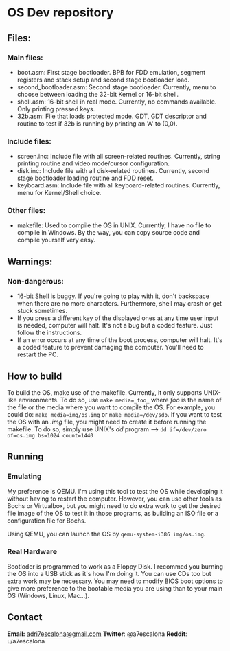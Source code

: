 # OS Dev repository
## Files:
### Main files:
- boot.asm: First stage bootloader. BPB for FDD emulation, segment registers and stack setup and second stage bootloader load.
- second_bootloader.asm: Second stage bootloader. Currently, menu to choose between loading the 32-bit Kernel or 16-bit shell.
- shell.asm: 16-bit shell in real mode. Currently, no commands available. Only printing pressed keys.
- 32b.asm: File that loads protected mode. GDT, GDT descriptor and routine to test if 32b is running by printing an 'A' to (0,0).

### Include files:
- screen.inc: Include file with all screen-related routines. Currently, string printing routine and video mode/cursor configuration.
- disk.inc: Include file with all disk-related routines. Currently, second stage bootloader loading routine and FDD reset.
- keyboard.asm: Include file with all keyboard-related routines. Currently, menu for Kernel/Shell choice.

### Other files:
- makefile: Used to compile the OS in UNIX. Currently, I have no file to compile in Windows. By the way, you can copy source code and compile yourself very easy.

## Warnings:
### Non-dangerous:
- 16-bit Shell is buggy. If you're going to play with it, don't backspace when there are no more characters. Furthermore, shell may crash or get stuck sometimes.
- If you press a different key of the displayed ones at any time user input is needed, computer will halt. It's not a bug but a coded feature. Just follow the instructions.
- If an error occurs at any time of the boot process, computer will halt. It's a coded feature to prevent damaging the computer. You'll need to restart the PC.

## How to build
To build the OS, make use of the makefile. Currently, it only supports UNIX-like environments.
To do so, use `make media=_foo_` where _foo_ is the name of the file or the media where you want to compile the OS.
For example, you could do: `make media=img/os.img` or `make media=/dev/sdb`.
If you want to test the OS with an *.img* file, you might need to create it before running the makefile. To do so, simply use UNIX's *dd* program --> `dd if=/dev/zero of=os.img bs=1024 count=1440`

## Running
### Emulating
My preference is QEMU. I'm using this tool to test the OS while developing it without having to restart the computer. However, you can use other tools as Bochs or Virtualbox, but you might need to do extra work to get the desired file image of the OS to test it in those programs, as building an ISO file or a configuration file for Bochs.

Using QEMU, you can launch the OS by `qemu-system-i386 img/os.img`.

### Real Hardware
Bootloder is programmed to work as a Floppy Disk. I recommed you burning the OS into a USB stick as it's how I'm doing it. You can use CDs too but extra work may be necessary.
You may need to modify BIOS boot options to give more preference to the bootable media you are using than to your main OS (Windows, Linux, Mac...).

## Contact
**Email:** adri7escalona@gmail.com
**Twitter**: @a7escalona
**Reddit**: u/a7escalona
